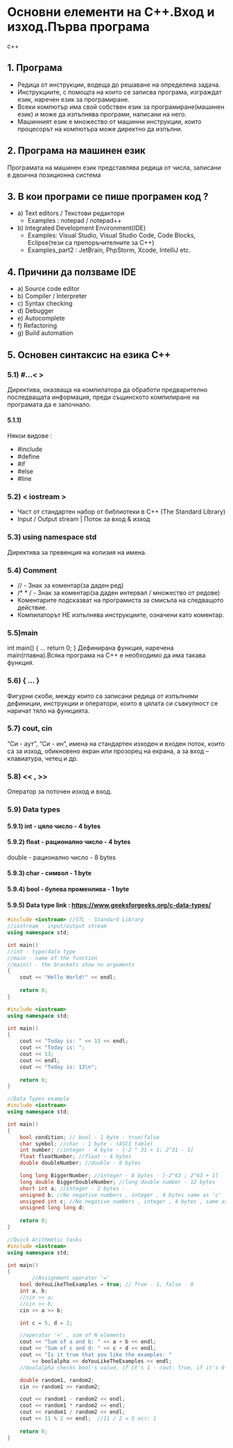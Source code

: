 # Основни елементи на С++.Вход и изход.Първа програма
c++
## 1. Програма
- Редица от инструкции, водеща до решаване на определена задача.
- Инструкциите, с помощта на които се записва програма, изграждат език, наречен език за програмиране.
- Всеки компютър има свой собствен език за програмиране(машинен език) и може да изпълнява програми, написани на него.
- Машинният език е множество от машинни инструкции, които процесорът на компютъра може директно да изпълни.

## 2. Програма на машинен език
Програмата на машинен език  представлява редица от числа, записани в двоична позиционна система

## 3. В кои програми се пише програмен код ?
- a) Text editors / Текстови редактори
  - Examples : notepad / notepad++
- b) Integrated Development Environment(IDE)
  - Examples: Visual Studio, Visual Studio Code, Code Blocks, Eclipse(тези са препоръчителните за С++)
  - Examples_part2 : JetBrain, PhpStorm, Xcode, IntelliJ etc.

## 4. Причини да ползваме IDE
- a) Source code editor
- b) Compiler / Interpreter
- c) Syntax checking
- d) Debugger
- e) Autocomplete
- f) Refactoring
- g) Build automation

## 5. Основен синтаксис на езика С++
### 5.1) #...<  >
Директива, оказваща на компилатора да обработи предварително последващата информация, преди същинското  компилиране на програмата да е започнало.
#### 5.1.1)
Някои видове :
- #include
- #define
- #if
- #else
- #line
### 5.2) < iostream >
- Част от стандартен набор от библиотеки в C++ (The Standard Library)
- Input / Output stream | Поток за вход & изход
### 5.3) using namespace std
Директива за превенция на колизия на имена.
### 5.4) Comment
- // - Знак за коментар(за даден ред)
- /*  * /  - Знак за коментар(за даден интервал / множество от редове)
- Коментарите подсказват на програмиста за смисъла на следващото действие.
- Компилаторът НЕ изпълнява инструкциите, означени като коментар.
### 5.5)main
int main()
{
    …
        return 0;
}
Дефинирана функция, наречена main(главна).Всяка програма на C++ е необходимо да има такава функция.
### 5.6) { ... }
Фигурни скоби, между които са записани редица от изпълними дефиниции, инструкции и оператори, които в цялата си съвкупност се наричат тяло на функцията.
### 5.7) cout, cin
“Си - аут”, “Си - ин”, имена на стандартен изходен и входен поток, които са за изход, обикновено екран или прозорец на екрана, а за вход – клавиатура, четец и др.
### 5.8) << , >>
Оператор за поточен изход и вход.
### 5.9) Data types
#### 5.9.1) int - цяло число - 4 bytes
#### 5.9.2) float - рационално число - 4 bytes
double - рационално число - 8 bytes
#### 5.9.3) char - символ - 1 byte
#### 5.9.4) bool - булева променлива - 1 byte
#### 5.9.5) Data type link : https://www.geeksforgeeks.org/c-data-types/

```cpp
#include <iostream> //STL - Standard Library
//iostream - input/output stream
using namespace std;

int main()
//int - type/data type
//main - name of the function
//main() - the brackets show no arguments
{
    cout << "Hello World!" << endl;
    
    return 0;
}
```

```cpp
#include <iostream>
using namespace std;

int main()
{
    cout << "Today is: " << 13 << endl;
    cout << "Today is: ";
    cout << 13;
    cout << endl;
    cout << "Today is: 13\n";
    
    return 0;
}
```

```cpp
//Data Types example
#include <iostream>
using namespace std;

int main()
{
    bool condition; // bool - 1 byte - true/false
    char symbol; //char - 1 byte - (ASCI table)
    int number; //integer - 4 byte - [-2 ^ 31 + 1; 2^31 - 1]
    float floatNumber; //float - 4 bytes
    double doubleNumber; //double - 8 bytes

    long long BiggerNumber; //integer - 8 bytes - [-2^63 ; 2^63 + 1]
    long double BiggerDoubleNumber; //long double number - 12 bytes
    short int a; //integer - 2 bytes - 
    unsigned b; //No negative numbers , integer , 4 bytes same as 'c'
    unsigned int c; //No negative numbers , integer , 4 bytes , same as 'b'
    unsigned long long d;
    
    return 0;
}
```


```cpp
//Quick Arithmetic tasks
#include <iostream>
using namespace std;

int main()
{
        //Assignment operator '='
    bool doYouLikeTheExamples = true; // True - 1, false - 0
    int a, b;
    //cin >> a;
    //cin >> b;
    cin >> a >> b;

    int c = 5, d = 2;

    //operator '+' , sum of N elements
    cout << "Sum of a and b: " << a + b << endl;
    cout << "Sum of c and d: " << c + d << endl;
    cout << "Is it true that you like the examples: " 
        << boolalpha << doYouLikeTheExamples << endl;
    //boolalpha checks bool's value, if it's 1 - cout: True, if it's 0 - cout: false

    double random1, random2;
    cin >> random1 >> random2;

    cout << random1 - random2 << endl;
    cout << random1 * random2 << endl;
    cout << random1 / random2 << endl;
    cout << 11 % 2 << endl;  //11 / 2 = 5 ост: 1
    
    return 0;
}
```
